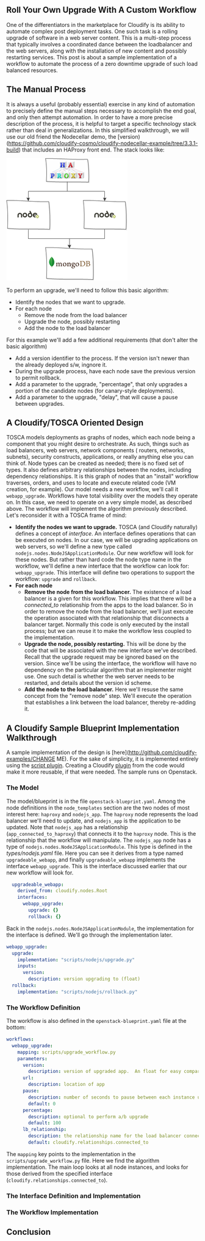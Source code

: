 ## Roll Your Own Upgrade With A Custom Workflow

One of the differentiators in the marketplace for Cloudify is its ability to automate complex post deployment tasks.  One such task is a rolling upgrade of software in a web server content.  This is a multi-step process that typically involves a coordinated dance between the loadbalancer and the web servers, along with the installation of new content and possibly restarting services.  This post is about a sample implementation of a workflow to automate the process of a zero downtime upgrade of such load balanced resources.

## The Manual Process

It is always a useful (probably essential) exercise in any kind of automation to precisely define the manual steps necessary to accomplish the end goal, and only then attempt automation.  In order to have a more precise description of the process, it is helpful to target a specific technology stack rather than deal in generalizations.  In this simplified walkthrough, we will use our old friend the Nodecellar demo, the [version)(https://github.com/cloudify-cosmo/cloudify-nodecellar-example/tree/3.3.1-build) that includes an HAProxy front end.  The stack looks like:

![stack](arch.png)

To perform an upgrade, we'll need to follow this basic algorithm:
* Identify the nodes that we want to upgrade.
* For each node
  * Remove the node from the load balancer
  * Upgrade the node, possibly restarting
  * Add the node to the load balancer

For this example we'll add a few additional requirements (that don't alter the basic algorithm)
* Add a version identifier to the process.  If the version isn't newer than the already deployed s/w, ingnore it.
* During the upgrade process, have each node save the previous version to permit rollback.
* Add a parameter to the upgrade, "percentage", that only upgrades a portion of the candidate nodes (for canary-style deployments).
* Add a parameter to the upgrade, "delay", that will cause a pause between upgrades.

## A Cloudify/TOSCA Oriented Design

TOSCA models deployments as graphs of nodes, which each node being a component that you might desire to orchestrate.  As such, things such as load balancers, web servers, network components ( routers, networks, subnets), security constructs, applications, or really anything else you can think of.  Node types can be created as needed; there is no fixed set of types.  It also defines arbitrary relationships between the nodes, including dependency relationships.  It is this graph of nodes that an "install" workflow traverses, orders, and uses to locate and execute related code (VM creation, for example).
Our model needs a new workflow, we'll call it `webapp_upgrade`.  Workflows have total visibility over the models they operate on.  In this case, we need to operate on a very simple model, as described above.  The workflow will implement the algorithm previously described.  Let's reconsider it with a TOSCA frame of mind:

* **Identify the nodes we want to upgrade.**  TOSCA (and Cloudify naturally) defines a concept of *interface*.  An interface defines operations that can be executed on nodes.  In our case, we will be upgrading applications on web servers, so we'll define a new type called `nodejs.nodes.NodeJSApplicationModule`.  Our new workflow will look for these nodes.  But rather than hard code the node type name in the workflow, we'll define a new interface that the workflow can look for: `webapp_upgrade`.  This interface will define two operations to support the workflow: `upgrade` and `rollback`.
* **For each node**
  * **Remove the node from the load balancer.**  The existence of a load balancer is a given for this workflow.  This implies that there will be a _connected_to_ relationship from the apps to the load balancer.  So in order to remove the node from the load balancer, we'll just execute the operation associated with that relationship that disconnects a balancer target.  Normally this code is only executed by the install process; but we can reuse it to make the workflow less coupled to the implementation.
  * **Upgrade the node, possibly restarting.**  This will be done by the code that will be associated with the new interface we've described.  Recall that the upgrade request may be ignored based on the version.  Since we'll be using the interface, the workflow will have no dependency on the particular algorithm that an implementer might use.  One such detail is whether the web server needs to be restarted, and details about the version id scheme.
  * **Add the node to the load balancer.**  Here we'll resuse the same concept from the "remove node" step.  We'll execute the operation that establishes a link between the load balancer, thereby re-adding it.

## A Cloudify Sample Blueprint Implementation Walkthrough
A sample implementation of the design is [here](http://github.com/cloudify-examples/CHANGE ME).  For the sake of simplicity, it is implemented entirely using the [script plugin](http://docs.getcloudify.org/3.3.1/plugins/script/).  Creating a Cloudify [plugin](http://docs.getcloudify.org/3.3.1/plugins/creating-your-own-plugin) from the code would make it more reusable, if that were needed.  The sample runs on Openstack.
### The Model
The model/blueprint is in the file `openstack-blueprint.yaml`.  Among the node definitions in the `node_templates` section are the two nodes of most interest here: `haproxy` and `nodejs_app`.  The `haproxy` node represents the load balancer we'll need to update, and `nodejs_app` is the application to be updated.  Note that `nodejs_app` has a relationship (`app_connected_to_haproxy`) that connects it to the `haproxy` node.  This is the relationship that the workflow will manipulate.
The `nodejs_app` node has a type of `nodejs.nodes.NodeJSApplicationModule`.  This type is defined in the _types/nodejs.yaml_ file.  Here you can see it derives from a type named `upgradeable_webapp`, and finally `upgradeable_webapp` implements the interface `webapp_upgrade`.  This is the interface discussed earlier that our new workflow will look for.
```yaml
  upgradeable_webapp:
    derived_from: cloudify.nodes.Root
    interfaces:
      webapp_upgrade:
        upgrade: {}
        rollback: {}
```
Back in the `nodejs.nodes.NodeJSApplicationModule`, the implementation for the interface is defined.  We'll go through the implementation later.
```yaml
webapp_upgrade:
  upgrade:
    implementation: "scripts/nodejs/upgrade.py"
    inputs:
      version:
        description: version upgrading to (float)
  rollback:
    implementation: "scripts/nodejs/rollback.py"
```
### The Workflow Definition
The workflow is also defined in the `openstack-blueprint.yaml` file at the bottom:
```yaml
workflows:
  webapp_upgrade:
    mapping: scripts/upgrade_workflow.py
    parameters:
      version:
        description: version of upgraded app.  An float for easy comparison
      url:
        description: location of app
      pause:
        description: number of seconds to pause between each instance upgrade
        default: 0
      percentage:
        description: optional to perform a/b upgrade
        default: 100
      lb_relationship:
        description: the relationship name for the load balancer connection
        default: cloudify.relationships.connected_to
```
The `mapping` key points to the implementation in the `scripts/upgrade_workflow.py` file.  Here we find the algorithm implementation.  The main loop looks at all node instances, and looks for those derived from the specified interface (`cloudify.relationships.connected_to`).
### The Interface Definition and Implementation
### The Workflow Implementation

## Conclusion


